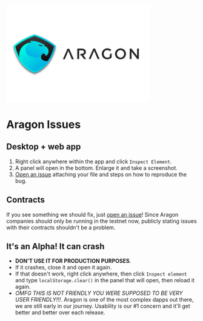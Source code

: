 <img src="logo.png" width="75%"/>

# Aragon Issues



## Desktop + web app

1. Right click anywhere within the app and click `Inspect Element`.
2. A panel will open in the bottom. Enlarge it and take a screenshot.
3. [Open an issue](https://github.com/AragonOne/issues/issues/new) attaching your file and steps on how to reproduce the bug.



## Contracts

If you see something we should fix, just [open an issue](https://github.com/AragonOne/issues/issues/new)! Since Aragon companies should only be running in the testnet now, publicly stating issues with their contracts shouldn't be a problem.



## It's an Alpha! It can crash

- **DON'T USE IT FOR PRODUCTION PURPOSES**.
- If it crashes, close it and open it again.
- If that doesn't work, right click anywhere, then click `Inspect element` and type `localStorage.clear()` in the panel that will open, then reload it again.
- *OMFG THIS IS NOT FRIENDLY YOU WERE SUPPOSED TO BE VERY USER FRIENDLY!!!*. Aragon is one of the most complex dapps out there, we are still early in our journey. Usability is our #1 concern and it'll get better and better over each release.